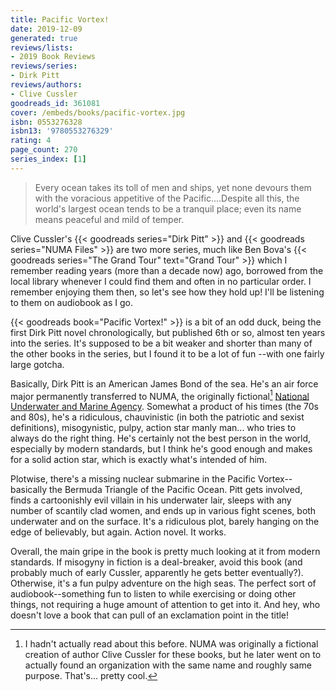 ```yaml
---
title: Pacific Vortex!
date: 2019-12-09
generated: true
reviews/lists:
- 2019 Book Reviews
reviews/series:
- Dirk Pitt
reviews/authors:
- Clive Cussler
goodreads_id: 361081
cover: /embeds/books/pacific-vortex.jpg
isbn: 0553276328
isbn13: '9780553276329'
rating: 4
page_count: 270
series_index: [1]
---
```

> Every ocean takes its toll of men and ships, yet none devours them with the voracious appetitive of the Pacific....Despite all this, the world's largest ocean tends to be a tranquil place; even its name means peaceful and mild of temper.

Clive Cussler's {{< goodreads series="Dirk Pitt" >}} and {{< goodreads series="NUMA Files" >}} are two more series, much like Ben Bova's {{< goodreads series="The Grand Tour" text="Grand Tour" >}} which I remember reading years (more than a decade now) ago, borrowed from the local library whenever I could find them and often in no particular order. I remember enjoying them then, so let's see how they hold up! I'll be listening to them on audiobook as I go.  

<!--more-->

{{< goodreads book="Pacific Vortex!" >}} is a bit of an odd duck, being the first Dirk Pitt novel chronologically, but published 6th or so, almost ten years into the series. It's supposed to be a bit weaker and shorter than many of the other books in the series, but I found it to be a lot of fun --with one fairly large gotcha.  

Basically, Dirk Pitt is an American James Bond of the sea. He's an air force major permanently transferred to NUMA, the originally fictional[^NUMA] [National Underwater and Marine Agency](https://en.wikipedia.org/wiki/National_Underwater_and_Marine_Agency). Somewhat a product of his times (the 70s and 80s), he's a ridiculous, chauvinistic (in both the patriotic and sexist definitions), misogynistic, pulpy, action star manly man... who tries to always do the right thing. He's certainly not the best person in the world, especially by modern standards, but I think he's good enough and makes for a solid action star, which is exactly what's intended of him.  

Plotwise, there's a missing nuclear submarine in the Pacific Vortex--basically the Bermuda Triangle of the Pacific Ocean. Pitt gets involved, finds a cartoonishly evil villain in his underwater lair, sleeps with any number of scantily clad women, and ends up in various fight scenes, both underwater and on the surface. It's a ridiculous plot, barely hanging on the edge of believably, but again. Action novel. It works.  

Overall, the main gripe in the book is pretty much looking at it from modern standards. If misogyny in fiction is a deal-breaker, avoid this book (and probably much of early Cussler, apparently he gets better eventually?). Otherwise, it's a fun pulpy adventure on the high seas. The perfect sort of audiobook--something fun to listen to while exercising or doing other things, not requiring a huge amount of attention to get into it. And hey, who doesn't love a book that can pull of an exclamation point in the title!  

[^NUMA]: I hadn't actually read about this before. NUMA was originally a fictional creation of author Clive Cussler for these books, but he later went on to actually found an organization with the same name and roughly same purpose. That's... pretty cool.